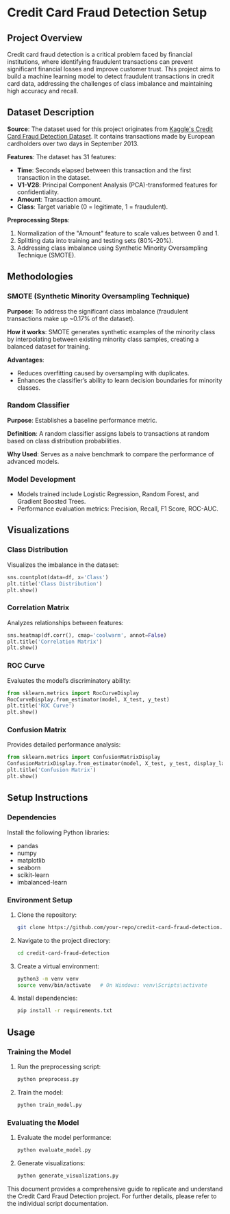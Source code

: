 # Credit Card Fraud Detection Setup

## Project Overview
Credit card fraud detection is a critical problem faced by financial institutions, where identifying fraudulent transactions can prevent significant financial losses and improve customer trust. This project aims to build a machine learning model to detect fraudulent transactions in credit card data, addressing the challenges of class imbalance and maintaining high accuracy and recall.

## Dataset Description
**Source**: The dataset used for this project originates from [Kaggle's Credit Card Fraud Detection Dataset](https://www.kaggle.com/datasets/mlg-ulb/creditcardfraud). It contains transactions made by European cardholders over two days in September 2013.

**Features**: The dataset has 31 features:
- **Time**: Seconds elapsed between this transaction and the first transaction in the dataset.
- **V1-V28**: Principal Component Analysis (PCA)-transformed features for confidentiality.
- **Amount**: Transaction amount.
- **Class**: Target variable (0 = legitimate, 1 = fraudulent).

**Preprocessing Steps**:
1. Normalization of the "Amount" feature to scale values between 0 and 1.
2. Splitting data into training and testing sets (80%-20%).
3. Addressing class imbalance using Synthetic Minority Oversampling Technique (SMOTE).

## Methodologies
### SMOTE (Synthetic Minority Oversampling Technique)
**Purpose**: To address the significant class imbalance (fraudulent transactions make up ~0.17% of the dataset).

**How it works**:
SMOTE generates synthetic examples of the minority class by interpolating between existing minority class samples, creating a balanced dataset for training.

**Advantages**:
- Reduces overfitting caused by oversampling with duplicates.
- Enhances the classifier’s ability to learn decision boundaries for minority classes.

### Random Classifier
**Purpose**: Establishes a baseline performance metric.

**Definition**: A random classifier assigns labels to transactions at random based on class distribution probabilities.

**Why Used**: Serves as a naive benchmark to compare the performance of advanced models.

### Model Development
- Models trained include Logistic Regression, Random Forest, and Gradient Boosted Trees.
- Performance evaluation metrics: Precision, Recall, F1 Score, ROC-AUC.

## Visualizations
### Class Distribution
Visualizes the imbalance in the dataset:
```python
sns.countplot(data=df, x='Class')
plt.title('Class Distribution')
plt.show()
```

### Correlation Matrix
Analyzes relationships between features:
```python
sns.heatmap(df.corr(), cmap='coolwarm', annot=False)
plt.title('Correlation Matrix')
plt.show()
```

### ROC Curve
Evaluates the model’s discriminatory ability:
```python
from sklearn.metrics import RocCurveDisplay
RocCurveDisplay.from_estimator(model, X_test, y_test)
plt.title('ROC Curve')
plt.show()
```

### Confusion Matrix
Provides detailed performance analysis:
```python
from sklearn.metrics import ConfusionMatrixDisplay
ConfusionMatrixDisplay.from_estimator(model, X_test, y_test, display_labels=['Legit', 'Fraud'])
plt.title('Confusion Matrix')
plt.show()
```

## Setup Instructions
### Dependencies
Install the following Python libraries:
- pandas
- numpy
- matplotlib
- seaborn
- scikit-learn
- imbalanced-learn

### Environment Setup
1. Clone the repository:
   ```bash
   git clone https://github.com/your-repo/credit-card-fraud-detection.git
   ```
2. Navigate to the project directory:
   ```bash
   cd credit-card-fraud-detection
   ```
3. Create a virtual environment:
   ```bash
   python3 -m venv venv
   source venv/bin/activate   # On Windows: venv\Scripts\activate
   ```
4. Install dependencies:
   ```bash
   pip install -r requirements.txt
   ```

## Usage
### Training the Model
1. Run the preprocessing script:
   ```bash
   python preprocess.py
   ```
2. Train the model:
   ```bash
   python train_model.py
   ```

### Evaluating the Model
1. Evaluate the model performance:
   ```bash
   python evaluate_model.py
   ```
2. Generate visualizations:
   ```bash
   python generate_visualizations.py
   ```

This document provides a comprehensive guide to replicate and understand the Credit Card Fraud Detection project. For further details, please refer to the individual script documentation.

